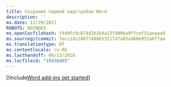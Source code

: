 ```yaml
---
title: Создание первой надстройки Word
description: ''
ms.date: 12/29/2017
ROBOTS: NOINDEX
ms.openlocfilehash: f4d0fc9c874d262b4a23fd006a9ffcef31aeaaad
ms.sourcegitcommit: 7ecc1dc24bf7488b53117d7a83ad60e952a6f7aa
ms.translationtype: HT
ms.contentlocale: ru-RU
ms.lasthandoff: 08/23/2018
ms.locfileid: "19438405"
---
```

[!include[Word add-ins get started](../includes/file-get-started-word.md)]
